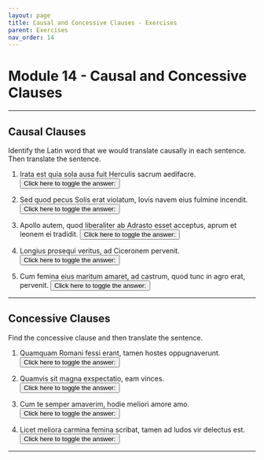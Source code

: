 ```yaml
---
layout: page
title: Causal and Concessive Clauses - Exercises
parent: Exercises
nav_order: 14
---
```


# Module 14 - Causal and Concessive Clauses

***

## Causal Clauses

Identify the Latin word that we would translate causally in each sentence. Then translate the sentence.

1. Irata est quia sola ausa fuit Herculis sacrum aedifacre.
<button onclick="toggleDisplay('prac1')">Click here to toggle the answer:</button> <span style="display: none;" id="prac1">"quia; She was angry because she alone dared to build an altar for Hercules."</span>

2. Sed quod pecus Solis erat violatum, Iovis navem eius fulmine incendit.
<button onclick="toggleDisplay('prac2')">Click here to toggle the answer:</button> <span style="display: none;" id="prac2">"quod; But because the cattle of the Sun had been violated, Jupiter burned the ship with his lightning bolt."</span>

3. Apollo autem, quod liberaliter ab Adrasto esset acceptus, aprum et leonem ei tradidit.
<button onclick="toggleDisplay('prac3')">Click here to toggle the answer:</button> <span style="display: none;" id="prac3">"quod; Apollo, however, because, to his mind, he had been received kindly, gave him a boar and lion."</span>

4. Longius prosequi veritus, ad Ciceronem pervenit.
<button onclick="toggleDisplay('prac4')">Click here to toggle the answer:</button> <span style="display: none;" id="prac4">"veritus (the participle is causal); Because he was afraid to follow further, he approached Cicero."</span>

5. Cum femina eius maritum amaret, ad castrum, quod tunc in agro erat, pervenit.
<button onclick="toggleDisplay('prac5')">Click here to toggle the answer:</button> <span style="display: none;" id="prac5">"cum (the quod is a relative pronoun referring to castrum); Because she loved her husband, she arrived at the camp, which was then in the field."</span>

***

## Concessive Clauses

Find the concessive clause and then translate the sentence.

1. Quamquam Romani fessi erant, tamen hostes oppugnaverunt.
<button onclick="toggleDisplay('prac6')">Click here to toggle the answer:</button> <span style="display: none;" id="prac6">"quamquam Romani fessi erant; Although the Romans were tired, they nevertheless attacked the enemies."</span>

2. Quamvis sit magna exspectatio, eam vinces.
<button onclick="toggleDisplay('prac7')">Click here to toggle the answer:</button> <span style="display: none;" id="prac7">"quamvis sit magna exspectatio; Although the expectation is great, you will surpass (lit. conquer) it."</span>

3. Cum te semper amaverim, hodie meliori amore amo.
<button onclick="toggleDisplay('prac8')">Click here to toggle the answer:</button> <span style="display: none;" id="prac8">"cum te semper amaverim; Although I have always loved you, today I love you today with a greater love."</span>

4. Licet meliora carmina femina scribat, tamen ad ludos vir delectus est.
<button onclick="toggleDisplay('prac9')">Click here to toggle the answer:</button> <span style="display: none;" id="prac9">"Licet meliora carmina femina scribat; Although the woman writes better poetry, a man was chosen for the games."</span>

***


<script>
function toggleDisplay(id) {
  const el = document.getElementById(id);
  el.style.display = el.style.display === 'none' ? 'inline' : 'none';
}
</script>
